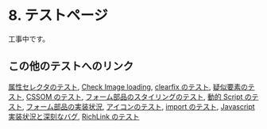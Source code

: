 # 8. テストページ

工事中です。

## この他のテストへのリンク

<a href="../test/attr-selectors.html">属性セレクタのテスト</a>,
<a href="../test/check-image-loading.html">Check Image loading</a>,
<a href="../test/clearfix.html">clearfix のテスト</a>,
<a href="../test/cssGeneratedContent.html">疑似要素のテスト</a>,
<a href="../test/cssom.html">CSSOM のテスト</a>,
<a href="../test/dynamic-pseudo-classes.html">フォーム部品のスタイリングのテスト</a>,
<a href="../test/dynamic-script.html">動的 Script のテスト</a>,
<a href="../test/form.html">フォーム部品の実装状況</a>,
<a href="../test/icon.html">アイコンのテスト</a>,
<a href="../test/importHack.html">import のテスト</a>,
<a href="../test/javascript-implementation.html">Javascript 実装状況と深刻なバグ</a>,
<a href="../test/richlink.html">RichLink のテスト</a>


